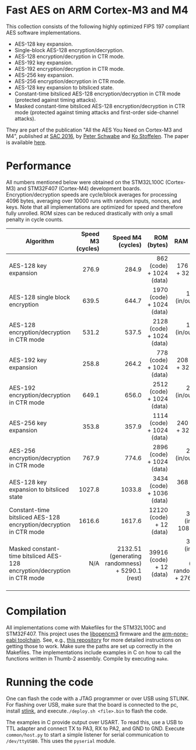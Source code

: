 # Fast AES on ARM Cortex-M3 and M4

This collection consists of the following highly optimized FIPS 197 compliant AES software implementations. 

* AES-128 key expansion.
* Single-block AES-128 encryption/decryption.
* AES-128 encryption/decryption in CTR mode.
* AES-192 key expansion.
* AES-192 encryption/decryption in CTR mode.
* AES-256 key expansion.
* AES-256 encryption/decryption in CTR mode.
* AES-128 key expansion to bitsliced state.
* Constant-time bitsliced AES-128 encryption/decryption in CTR mode (protected against timing attacks).
* Masked constant-time bitsliced AES-128 encryption/decryption in CTR mode (protected against timing attacks and first-order side-channel attacks).

They are part of the publication "All the AES You Need on Cortex-M3 and M4", published at [SAC 2016](https://www.engr.mun.ca/~sac2016/), by [Peter Schwabe](https://cryptojedi.org/) and [Ko Stoffelen](https://ko.stoffelen.nl/). The paper is available [here](https://ko.stoffelen.nl/papers/sac2016-aesarm.pdf).

# Performance
All numbers mentioned below were obtained on the STM32L100C (Cortex-M3) and STM32F407 (Cortex-M4) development boards. Encryption/decryption speeds are cycle/block averages for processing 4096 bytes, averaging over 10000 runs with random inputs, nonces, and keys. Note that all implementations are optimized for speed and therefore fully unrolled. ROM sizes can be reduced drastically with only a small penalty in cycle counts.

| Algorithm | Speed M3 (cycles) | Speed M4 (cycles) | ROM (bytes) | RAM (bytes) |
|-----------|------------------:|------------------:|------------:|------------:|
| AES-128 key expansion | 276.9 | 284.9 | 862 (code) + 1024 (data) | 176 (in/out) + 32 (stack) |
| AES-128 single block encryption | 639.5 | 644.7 | 1970 (code) + 1024 (data) | 176+2m (in/out) + 44 (stack) |
| AES-128 encryption/decryption in CTR mode | 531.2 | 537.5 | 2128 (code) + 1024 (data) | 192+2m (in/out) + 72 (stack) |  
| AES-192 key expansion | 258.8 | 264.2 | 778 (code) + 1024 (data) | 208 (in/out) + 32 (stack) |
| AES-192 encryption/decryption in CTR mode | 649.1 | 656.0 | 2512 (code) + 1024 (data) | 224+2m (in/out) + 72 (stack) |
| AES-256 key expansion | 353.8 | 357.9 | 1114 (code) + 1024 (data) | 240 (in/out) + 32 (stack) |
| AES-256 encryption/decryption in CTR mode | 767.9 | 774.6 | 2896 (code) + 1024 (data) | 256+2m (in/out) + 72 (stack) | 
| AES-128 key expansion to bitsliced state | 1027.8 | 1033.8 | 3434 (code) + 1036 (data) | 368 (in/out) + 188 (stack) |
| Constant-time bitsliced AES-128 encryption/decryption in CTR mode | 1616.6 | 1617.6 | 12120 (code) + 12 (data) | 368+2m (in/out) + 108 (stack) |
| Masked constant-time bitsliced AES-128 encryption/decryption in CTR mode | N/A | 2132.51 (generating randomness) + 5290.1 (rest) | 39916 (code) + 12 (data) | 368+2m (in/out) + 1312 (storing randomness) + 276 (stack rest) |  

# Compilation
All implementations come with Makefiles for the STM32L100C and STM32F407. This project uses the [libopencm3](https://github.com/libopencm3/libopencm3) firmware and the [arm-none-eabi toolchain](https://launchpad.net/gcc-arm-embedded). See, e.g., [this repository](https://github.com/joostrijneveld/STM32-getting-started) for more detailed instructions on getting those to work. Make sure the paths are set up correctly in the Makefiles. The implementations include examples in C on how to call the functions written in Thumb-2 assembly. Compile by executing `make`.

# Running the code
One can flash the code with a JTAG programmer or over USB using STLINK. For flashing over USB, make sure that the board is connected to the pc, install [stlink](https://github.com/texane/stlink), and execute`./deploy.sh <file>.bin` to flash the code.

The examples in C provide output over USART. To read this, use a USB to TTL adapter and connect TX to PA3, RX to PA2, and GND to GND. Execute `common/host.py` to start a simple listener for serial communication to `/dev/ttyUSB0`. This uses the `pyserial` module.
